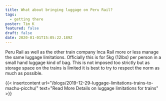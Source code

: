 ```yaml
---
title: What about bringing luggage on Peru Rail?
tags:
  - getting there
poster: Tim K
featured: false
draft: false
date: 2020-01-01T15:05:22.189Z
---
```

Peru Rail as well as the other train company Inca Rail more or less manage the same luggage limitations. Officially this is for 5kg (12lbs) per person in a small hand luggage kind of bag. This is not imposed too strictly but as storage space on the trains is limited it is best to try to respect the norm as much as possible.

{{< insertcontent url="/blogs/2019-12-29-luggage-limitations-trains-to-machu-picchu/" text="Read More Details on luggage limitations for trains" >}}
